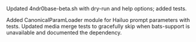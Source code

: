 Updated 4ndr0base-beta.sh with dry-run and help options; added tests.

Added CanonicalParamLoader module for Hailuo prompt parameters with tests.
Updated media merge tests to gracefully skip when bats-support is unavailable and documented the dependency.
